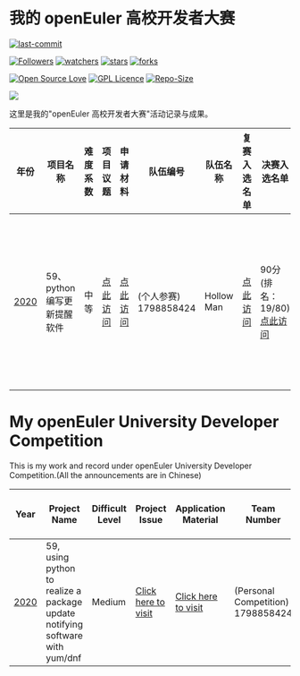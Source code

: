 # 我的 openEuler 高校开发者大赛

[![last-commit](https://img.shields.io/github/last-commit/HollowMan6/My-openEuler-University-Developer-Competition)](../../graphs/commit-activity)

[![Followers](https://img.shields.io/github/followers/HollowMan6?style=social)](https://github.com/HollowMan6?tab=followers)
[![watchers](https://img.shields.io/github/watchers/HollowMan6/My-openEuler-University-Developer-Competition?style=social)](../../watchers)
[![stars](https://img.shields.io/github/stars/HollowMan6/My-openEuler-University-Developer-Competition?style=social)](../../stargazers)
[![forks](https://img.shields.io/github/forks/HollowMan6/My-openEuler-University-Developer-Competition?style=social)](../../network/members)

[![Open Source Love](https://img.shields.io/badge/-%E2%9D%A4%20Open%20Source-Green?style=flat-square&logo=Github&logoColor=white&link=https://hollowman6.github.io/fund.html)](https://hollowman6.github.io/fund.html)
[![GPL Licence](https://img.shields.io/badge/license-GPL-blue)](https://opensource.org/licenses/GPL-3.0/)
[![Repo-Size](https://img.shields.io/github/repo-size/HollowMan6/My-openEuler-University-Developer-Competition.svg)](../../archive/master.zip)

![](https://hollowman6.github.io/img/badges/2020-openEuler.jpg)

这里是我的"openEuler 高校开发者大赛"活动记录与成果。

|  年份   |  项目名称  |  难度系数  |  项目议题  |  申请材料  | 队伍编号 | 队伍名称 | 复赛入选名单 | 决赛入选名单 | 决赛奖项 | 决赛答辩成绩 |
|  ----  | ----  |  ----  | ----  | ----  | ---- | ---- | ---- | ---- | ---- | ---- |
| [2020](https://www.oschina.net/2020-openeuler)  | 59、python编写更新提醒软件 | 中等 | [点此访问](https://www.oschina.net/question/4469669_2319955) | [点此访问](2020/Project%20Proposal.pdf) | (个人参赛) 1798858424 | Hollow Man | [点此访问](https://www.oschina.net/news/123608) | 90分 (排名：19/80) [点此访问](https://my.oschina.net/u/4469669/blog/5014377) | [三等奖](https://my.oschina.net/u/4469669/blog/5035529) | 97分(全部队伍中最高) [点此访问](https://gitee.com/openeulercompetition/topics-2020/blob/master/ReviewOpinionForFinals/openEuler%E9%AB%98%E6%A0%A1%E5%BC%80%E5%8F%91%E8%80%85%E5%A4%A7%E8%B5%9B-%E6%9C%80%E7%BB%88%E5%BE%97%E5%88%86%E8%A1%A8.xlsx) |

# My openEuler University Developer Competition

This is my work and record under openEuler University Developer Competition.(All the announcements are in Chinese)

|  Year   |  Project Name  |  Difficult Level  | Project Issue |  Application Material  | Team Number | Team Name | Rematch Entering List  | Final Entering List | Final Award | Final Oral Defense Marks |
|  ----  | ----  |  ----  | ----  | ----  | ---- | ---- | ---- | ---- | ---- | ---- |
| [2020](https://www.oschina.net/2020-openeuler)  | 59, using python to realize a package update notifying software with yum/dnf | Medium | [Click here to visit](https://www.oschina.net/question/4469669_2319955) | [Click here to visit](2020/Project%20Proposal.pdf) | (Personal Competition) 1798858424 | Hollow Man | [Click here to visit](https://www.oschina.net/news/123608) | 90 (Ranking 19/80) [Click here to visit](https://my.oschina.net/u/4469669/blog/5014377) |  [Third Price](https://my.oschina.net/u/4469669/blog/5035529) | 97 (Highest in all teams) [Click here to visit](https://gitee.com/openeulercompetition/topics-2020/blob/master/ReviewOpinionForFinals/openEuler%E9%AB%98%E6%A0%A1%E5%BC%80%E5%8F%91%E8%80%85%E5%A4%A7%E8%B5%9B-%E6%9C%80%E7%BB%88%E5%BE%97%E5%88%86%E8%A1%A8.xlsx) |
